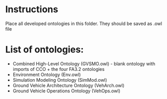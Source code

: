 # Instructions

Place all developed ontologies in this folder.
They should be saved as .owl file

# List of ontologies:

* Combined High-Level Ontology (GVSMO.owl) - blank ontology with imports of CCO + the four FA3.2 ontologies
* Environment Ontology (Env.owl)
* Simulation Modeling Ontology (SimMod.owl)
* Ground Vehicle Architecture Ontology (VehArch.owl)
* Ground Vehicle Operations Ontology (VehOps.owl)
